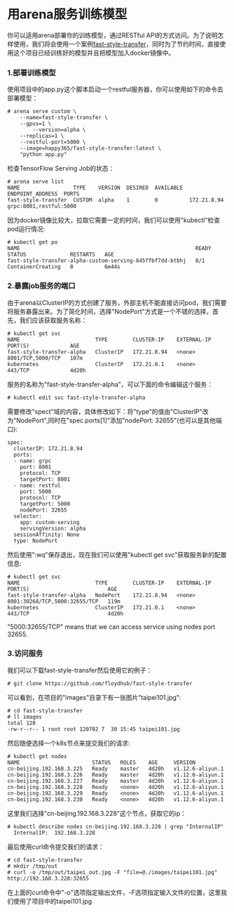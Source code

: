 # 用arena服务训练模型

你可以适用arena部署你的训练模型，通过RESTful API的方式访问。为了说明怎样使用，我们将会使用一个案例[fast-style-transfer](https://github.com/floydhub/fast-style-transfer)，同时为了节约时间，直接使用这个项目已经训练好的模型并且把模型加入docker镜像中。

### 1.部署训练模型

使用项目中的app.py这个脚本启动一个restful服务器，你可以使用如下的命令去部署模型：

```
# arena serve custom \
	--name=fast-style-transfer \
	--gpus=1 \
        --version=alpha \
	--replicas=1 \
	--restful-port=5000 \
	--image=happy365/fast-style-transfer:latest \
	"python app.py"
``` 
检查TensorFlow Serving Job的状态：

```
# arena serve list
NAME                 TYPE    VERSION  DESIRED  AVAILABLE  ENDPOINT_ADDRESS  PORTS
fast-style-transfer  CUSTOM  alpha    1        0          172.21.8.94       grpc:8001,restful:5000
```
因为docker镜像比较大，拉取它需要一定的时间，我们可以使用"kubectl"检查pod运行情况:

```
# kubectl get po
NAME                                                        READY   STATUS              RESTARTS   AGE
fast-style-transfer-alpha-custom-serving-845ffbf7dd-btbhj   0/1     ContainerCreating   0          6m44s
```

### 2.暴露job服务的端口

由于arena以ClusterIP的方式创建了服务，外部主机不能直接访问pod，我们需要将服务暴露出来。为了简化时间，选择"NodePort"方式是一个不错的选择，首先，我们应该获取服务名称：
```
# kubectl get svc
NAME                        TYPE        CLUSTER-IP    EXTERNAL-IP   PORT(S)             AGE
fast-style-transfer-alpha   ClusterIP   172.21.8.94   <none>        8001/TCP,5000/TCP   107m
kubernetes                  ClusterIP   172.21.0.1    <none>        443/TCP             4d20h
``` 
服务的名称为"fast-style-transfer-alpha"，可以下面的命令编辑这个服务：

```
# kubectl edit svc fast-style-transfer-alpha
```
需要修改"spect"域的内容，具体修改如下：将"type"的值由"ClusterIP"改为"NodePort",同时在"spec.ports[1]"添加"nodePort: 32655"(也可以是其他端口):

```
spec:
  clusterIP: 172.21.8.94
  ports:
  - name: grpc
    port: 8001
    protocol: TCP
    targetPort: 8001
  - name: restful
    port: 5000
    protocol: TCP
    targetPort: 5000
    nodePort: 32655
  selector:
    app: custom-serving
    servingVersion: alpha
  sessionAffinity: None
  type: NodePort
```
然后使用":wq"保存退出，现在我们可以使用"kubectl get svc"获取服务新的配置信息:

```
# kubectl get svc
NAME                        TYPE        CLUSTER-IP    EXTERNAL-IP   PORT(S)                         AGE
fast-style-transfer-alpha   NodePort    172.21.8.94   <none>        8001:30268/TCP,5000:32655/TCP   119m
kubernetes                  ClusterIP   172.21.0.1    <none>        443/TCP                         4d20h
```
"5000:32655/TCP" means that we can access service using nodes port 32655.

### 3.访问服务 

我们可以下载fast-style-transfer然后使用它的例子：

```
# git clone https://github.com/floydhub/fast-style-transfer
```
可以看到，在项目的"images"目录下有一张图片"taipei101.jpg":

```
# cd fast-style-transfer
# ll images
total 120
-rw-r--r-- 1 root root 120702 7  30 15:45 taipei101.jpg
```
然后随便选择一个k8s节点来提交我们的请求:

```
# kubectl get nodes
NAME                       STATUS   ROLES    AGE     VERSION
cn-beijing.192.168.3.225   Ready    master   4d20h   v1.12.6-aliyun.1
cn-beijing.192.168.3.226   Ready    master   4d20h   v1.12.6-aliyun.1
cn-beijing.192.168.3.227   Ready    master   4d20h   v1.12.6-aliyun.1
cn-beijing.192.168.3.228   Ready    <none>   4d20h   v1.12.6-aliyun.1
cn-beijing.192.168.3.229   Ready    <none>   4d20h   v1.12.6-aliyun.1
cn-beijing.192.168.3.230   Ready    <none>   4d20h   v1.12.6-aliyun.1
```
这里我们选择"cn-beijing.192.168.3.228"这个节点，获取它的ip：

```
# kubectl describe nodes cn-beijing.192.168.3.228 | grep "InternalIP"
  InternalIP:  192.168.3.228
```
最后使用curl命令提交我们的请求：

```
# cd fast-style-transfer
# mkdir /tmp/out
# curl -o /tmp/out/taipei_out.jpg -F "file=@./images/taipei101.jpg" http://192.168.3.228:32655
```
在上面的curl命令中"-o"选项指定输出文件，-F选项指定输入文件的位置，这里我们使用了项目中的taipei101.jpg

